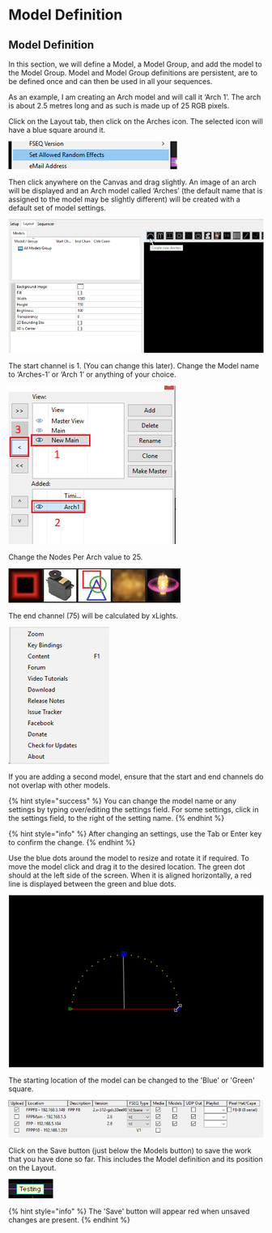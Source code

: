 # Model Definition

## **Model Definition**

In this section, we will define a Model, a Model Group, and add the model to the Model Group. Model and Model Group definitions are persistent, are to be defined once and can then be used in all your sequences.

As an example, I am creating an Arch model and will call it ‘Arch 1’. The arch is about 2.5 metres long and as such is made up of 25 RGB pixels.   

Click on the Layout tab, then click on the Arches icon. The selected icon will have a blue square around it.

![](../../.gitbook/assets/image%20%2819%29.png)

Then click anywhere on the Canvas and drag slightly. An image of an arch will be displayed and an Arch model called ‘Arches’ \(the default name that is assigned to the model may be slightly different\) will be created with a default set of model settings.

![](../../.gitbook/assets/addarc%20%281%29.gif)

The start channel is 1. \(You can change this later\).  Change the Model name to ‘Arches-1’ or ‘Arch 1’ or anything of your choice. 

![](../../.gitbook/assets/image%20%28199%29.png)

Change the Nodes Per Arch value to 25.

![](../../.gitbook/assets/image%20%28198%29.png)

 The end channel \(75\) will be calculated by xLights. 

![](../../.gitbook/assets/image%20%28452%29.png)

If you are adding a second model, ensure that the start and end channels do not overlap with other models.

{% hint style="success" %}
You can change the model name or any settings by typing over/editing the settings field. For some settings, click in the settings field, to the right of the setting name.
{% endhint %}

{% hint style="info" %}
After changing an settings, use the Tab or Enter key to confirm the change. 
{% endhint %}

Use the blue dots around the model to resize and rotate it if required. To move the model click and drag it to the desired location. The green dot should at the left side of the screen. When it is aligned horizontally, a red line is displayed between the green and blue dots. 

![](../../.gitbook/assets/resize.gif)

The starting location of the model can be changed to the 'Blue' or 'Green' square. 

![](../../.gitbook/assets/image%20%28509%29.png)

 Click on the Save button \(just below the Models button\) to save the work that you have done so far. This includes the Model definition and its position on the Layout.

![](../../.gitbook/assets/image%20%28126%29.png)

{% hint style="info" %}
The 'Save' button will appear red when unsaved changes are present.
{% endhint %}

